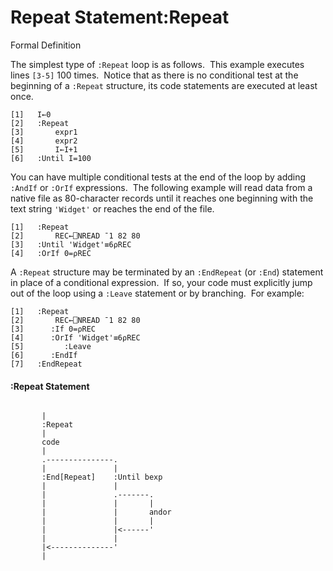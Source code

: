




<h1 class="heading"><span class="name">Repeat Statement</span><span class="command">:Repeat</span></h1>

Formal Definition


The simplest type of `:Repeat` loop is as follows.  This example executes lines `[3-5]` 100 times.  Notice that as there is no conditional test at the beginning of a `:Repeat` structure, its code statements are executed at least once.
```apl
[1]   I←0
[2]   :Repeat
[3]       expr1
[4]       expr2
[5]       I←I+1
[6]   :Until I=100
```



You can have multiple conditional tests at the end of the loop by adding `:AndIf` or `:OrIf` expressions.  The following example will read data from a native file as 80-character records until it reaches one beginning with the text string `'Widget'` or reaches the end of the file.
```apl
[1]   :Repeat
[2]       REC←⎕NREAD ¯1 82 80
[3]   :Until 'Widget'≡6⍴REC
[4]   :OrIf 0=⍴REC
```


A `:Repeat` structure may be terminated by an `:EndRepeat` (or `:End`) statement in place of a conditional expression.  If so, your code must explicitly jump out of the loop using a `:Leave` statement or by branching.  For example:
```apl
[1]   :Repeat
[2]       REC←⎕NREAD ¯1 82 80
[3]      :If 0=⍴REC
[4]      :OrIf 'Widget'≡6⍴REC
[5]         :Leave
[6]      :EndIf
[7]   :EndRepeat
```




#### :Repeat Statement
```apl
 
       |
       :Repeat
       |
       code
       |
       .---------------.
       |               |
       :End[Repeat]    :Until bexp
       |               |
       |               .-------.
       |               |       |
       |               |       andor
       |               |       |
       |               |<------'
       |               |
       |<--------------'
       |
```


